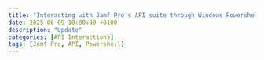 ```yaml
---
title: "Interacting with Jamf Pro's API suite through Windows Powershell"
date: 2025-06-09 10:00:00 +0100
description: "Update"
categories: [API Interactions]
tags: [Jamf Pro, API, Powershell]
---
```


